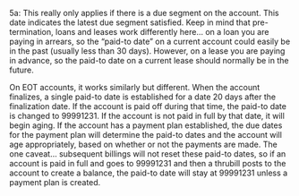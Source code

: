 5a: This really only applies if there is a due segment on the account. This date indicates the latest due segment satisfied. Keep in mind that pre-termination, loans and leases work differently here… on a loan you are paying in arrears, so the “paid-to date” on a current account could easily be in the past (usually less than 30 days). However, on a lease you are paying in advance, so the paid-to date on a current lease should normally be in the future. 

On EOT accounts, it works similarly but different. When the account finalizes, a single paid-to date is established for a date 20 days after the finalization date. If the account is paid off during that time, the paid-to date is changed to 99991231. If the account is not paid in full by that date, it will begin aging. If the account has a payment plan established, the due dates for the payment plan will determine the paid-to dates and the account will age appropriately, based on whether or not the payments are made. The one caveat… subsequent billings will not reset these paid-to dates, so if an account is paid in full and goes to 99991231 and then a thrubill posts to the account to create a balance, the paid-to date will stay at 99991231 unless a payment plan is created.
